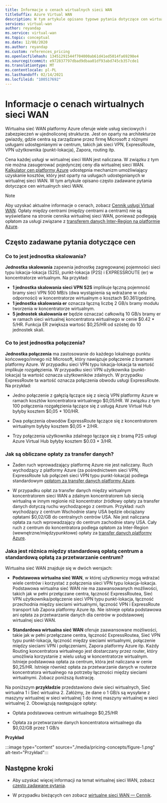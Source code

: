 ```yaml
---
title: Informacje o cenach wirtualnych sieci WAN
titleSuffix: Azure Virtual WAN
description: W tym artykule opisano typowe pytania dotyczące cen wirtualnych sieci WAN
services: virtual-wan
author: reyandap
ms.service: virtual-wan
ms.topic: conceptual
ms.date: 12/08/2020
ms.author: reyandap
ms.custom: references_pricing
ms.openlocfilehash: 13451291544f704000ab61d41ed5014fa69298e4
ms.sourcegitcommit: e972837797dbad9dbaa01df93abd745cb357cde1
ms.translationtype: MT
ms.contentlocale: pl-PL
ms.lasthandoff: 02/14/2021
ms.locfileid: "100517692"
---
```

# <a name="about-virtual-wan-pricing"></a>Informacje o cenach wirtualnych sieci WAN

Wirtualna sieć WAN platformy Azure oferuje wiele usług sieciowych i zabezpieczeń w ujednoliconej strukturze. Jest on oparty na architekturze gwiazdy, gdzie centra są zarządzane przez firmę Microsoft z różnymi usługami udostępnianymi w centrum, takich jak sieci VPN, ExpressRoute, VPN użytkownika (punkt-lokacja), Zapora, routing itp.

Cena każdej usługi w wirtualnej sieci WAN jest naliczana. W związku z tym nie można zasugerować pojedynczej ceny dla wirtualnej sieci WAN. [Kalkulator cen platformy Azure](https://azure.microsoft.com/pricing/calculator/) udostępnia mechanizm umożliwiający uzyskanie kosztów, który jest oparty na usługach udostępnianych w wirtualnej sieci WAN. W tym artykule opisano często zadawane pytania dotyczące cen wirtualnych sieci WAN.

>[!NOTE]
>Aby uzyskać aktualne informacje o cenach, zobacz [Cennik usługi Virtual WAN](https://azure.microsoft.com/pricing/details/virtual-wan/). Opłaty między centrami (między centrami a centrami) nie są wyświetlane na stronie cennika wirtualnej sieci WAN, ponieważ podlegają opłatom za usługi związane z [transferem danych Inter-Region na platformie Azure](https://azure.microsoft.com/pricing/details/bandwidth/).

## <a name="common-pricing-questions"></a><a name="questions"></a>Często zadawane pytania dotyczące cen

### <a name="what-is-a-scale-unit"></a><a name="scale-unit"></a>Co to jest jednostka skalowania?

**Jednostka skalowania** zapewnia jednostkę zagregowanej pojemności sieci typu lokacja-lokacja (S2S), punkt-lokacja (P2S) i EXPRESSROUTE (er) w koncentratorze wirtualnym. Na przykład:

* **1 jednostka skalowania sieci VPN S2S** implikuje łączną pojemność bramy sieci VPN 500 MB/s (dwa wystąpienia są wdrażane w celu odporności) w koncentratorze wirtualnym o kosztach $0.361/godzinę.
* **1 jednostka skalowania er** oznacza łączną liczbę 2 GB/s bramy modułu tworzenia w koncentratorze wirtualnym.
* **5 jednostek skalowania er** będzie oznaczać całkowitą 10 GB/s bramy er w ramach sieci wirtualnej koncentratora wirtualnego w cenie $0.42 * 5/HR. Funkcja ER zwiększa wartość $0,25/HR od szóstej do 10 jednostek skali.

### <a name="what-is-a-connection-unit"></a><a name="connection-unit"></a>Co to jest jednostka połączenia?

**Jednostka połączenia** ma zastosowanie do każdego lokalnego punktu końcowego/innego niż Microsoft, który nawiązuje połączenie z bramami platformy Azure. W przypadku sieci VPN typu lokacja-lokacja ta wartość implikuje rozgałęzienia. W przypadku sieci VPN użytkownika (punkt-lokacja) ta wartość oznacza użytkowników zdalnych. W przypadku ExpressRoute ta wartość oznacza połączenia obwodu usługi ExpressRoute.<br>Na przykład:

* Jedno połączenie z gałęzią łączące się z siecią VPN platformy Azure w ramach kosztów koncentratora wirtualnego $0,05/HR. W związku z tym 100 połączenia rozgałęzienia łączące się z usługą Azure Virtual Hub byłyby kosztem $0,05 * 100/HR.

* Dwa połączenia obwodów ExpressRoute łączące się z koncentratorem wirtualnym byłyby kosztem $0,05 * 2/HR.

* Trzy połączenia użytkownika zdalnego łączące się z bramą P2S usługi Azure Virtual Hub byłyby kosztem $0.03 * 3/HR.

### <a name="how-are-data-transfer-charges-calculated"></a><a name="data-transfer"></a>Jak są obliczane opłaty za transfer danych?

* Żaden ruch wprowadzający platformę Azure nie jest naliczany. Ruch wychodzący z platformy Azure (za pośrednictwem sieci VPN, ExpressRoute lub połączeń sieci VPN typu punkt-lokacja) podlega standardowym [opłatom za transfer danych platformy Azure](https://azure.microsoft.com/pricing/details/bandwidth/).

* W przypadku opłat za transfer danych między wirtualnym koncentratorem sieci WAN a zdalnym koncentratorem lub siecią wirtualną w innym regionie niż koncentrator źródłowy opłaty za transfer danych dotyczą ruchu wychodzącego z centrum. Przykład: ruch wychodzący z centrum Wschodnie stany USA będzie obciążany opłatami $0,02/GB do centralnych centrów USA. Nie jest naliczana opłata za ruch wprowadzający do centrum zachodnie stany USA. Cały ruch z centrum do koncentratora podlega opłatom za Inter-Region (wewnętrzne/międzypunktowe) opłaty za [transfer danych platformy Azure](https://azure.microsoft.com/pricing/details/bandwidth/). 

### <a name="what-is-the-difference-between-a-standard-hub-fee-and-a-standard-hub-processing-fee"></a><a name="fee"></a>Jaka jest różnica między standardową opłatą centrum a standardową opłatą za przetwarzanie centrum?

Wirtualna sieć WAN znajduje się w dwóch wersjach:

* **Podstawowa wirtualna sieć WAN**, w której użytkownicy mogą wdrażać wiele centrów i korzystać z połączenia sieci VPN typu lokacja-lokacja. Podstawowa wirtualna sieć WAN nie ma zaawansowanych możliwości, takich jak w pełni przełączane centra, łączność ExpressRoutea, Sieć VPN użytkownika/połączenie sieci VPN typu punkt-lokacja, łączność przechodnia między sieciami wirtualnymi, łączność VPN i ExpressRoute transport lub Zapora platformy Azure itp. Nie istnieje opłata podstawowa ani opłata za przetwarzanie danych dla centrów w podstawowej wirtualnej sieci WAN.

* **Standardowa wirtualna sieć WAN** oferuje zaawansowane możliwości, takie jak w pełni przełączane centra, łączność ExpressRoutea, Sieć VPN typu punkt-lokacja, łączność między sieciami wirtualnymi, połączenie między sieciami VPN i połączeniami, Zapora platformy Azure itp. Każdy Routing koncentratora wirtualnego jest dostarczany przez router, który umożliwia korzystanie z wielu usług w koncentratorze wirtualnym. Istnieje podstawowa opłata za centrum, która jest naliczana w cenie $0,25/HR. Istnieje również opłata za przetwarzanie danych w routerze koncentratora wirtualnego na potrzeby łączności między sieciami wirtualnymi. Zobacz poniższą ilustrację.

 Na poniższym **przykładzie** przedstawiono dwie sieci wirtualnych, Sieć wirtualna 1 i Sieć wirtualna 2. Załóżmy, że dane o 1 GB/s są wysyłane z maszyny wirtualnej w sieci wirtualnej 1 do innej maszyny wirtualnej w sieci wirtualnej 2. Obowiązują następujące opłaty:

* Opłata podstawowa centrum wirtualnego $0,25/HR

* Opłata za przetwarzanie danych koncentratora wirtualnego dla $0,02/GB przez 1 GB/s

**Przykład**

   :::image type="content" source="./media/pricing-concepts/figure-1.png" alt-text="Przykład":::

## <a name="next-steps"></a>Następne kroki

* Aby uzyskać więcej informacji na temat wirtualnej sieci WAN, zobacz [często zadawane pytania](virtual-wan-faq.md).

* W przypadku bieżących cen zobacz [wirtualne sieci WAN — Cennik](https://azure.microsoft.com/pricing/details/virtual-wan/).
